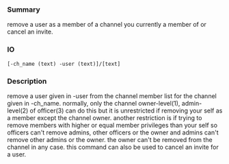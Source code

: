 ### Summary ###

remove a user as a member of a channel you currently a member of or cancel an invite.

### IO ###

```[-ch_name (text) -user (text)]/[text]```

### Description ###

remove a user given in -user from the channel member list for the channel given in -ch_name. normally, only the channel owner-level(1), admin-level(2) of officer(3) can do this but it is unrestricted if removing your self as a member except the channel owner. another restriction is if trying to remove members with higher or equal member privileges than your self so officers can't remove admins, other officers or the owner and admins can't remove other admins or the owner. the owner can't be removed from the channel in any case. this command can also be used to cancel an invite for a user.